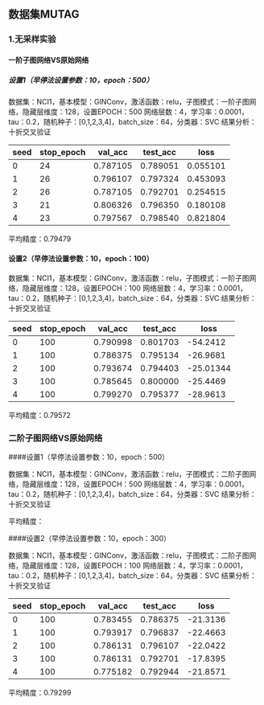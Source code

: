 ## 数据集MUTAG
### 1.无采样实验
#### 一阶子图网络VS原始网络
##### 设置1（早停法设置参数：10，epoch：500）

数据集：NCI1，基本模型：GINConv，激活函数：relu，子图模式：一阶子图网络，隐藏层维度：128，设置EPOCH：500
网络层数：4，学习率：0.0001，tau：0.2，随机种子：[0,1,2,3,4]，batch_size：64，分类器：SVC
结果分析：十折交叉验证

| seed | stop_epoch | val_acc  | test_acc | loss     |
| ---- | ---------- | -------- | -------- | -------- |
| 0    | 24         | 0.787105 | 0.789051 | 0.055101 |
| 1    | 26         | 0.796107 | 0.797324 | 0.453093 |
| 2    | 26         | 0.787105 | 0.792701 | 0.254515 |
| 3    | 21         | 0.806326 | 0.796350 | 0.180108 |
| 4    | 23         | 0.797567 | 0.798540 | 0.821804 |


平均精度：0.79479
#### 设置2（早停法设置参数：10，epoch：100）

数据集：NCI1，基本模型：GINConv，激活函数：relu，子图模式：一阶子图网络，隐藏层维度：128，设置EPOCH：100
网络层数：4，学习率：0.0001，tau：0.2，随机种子：[0,1,2,3,4]，batch_size：64，分类器：SVC
结果分析：十折交叉验证

| seed | stop_epoch | val_acc  | test_acc | loss     |
| ---- | ---------- | -------- | -------- | -------- |
| 0    | 100        | 0.790998 | 0.801703 | -54.2412 |
| 1    | 100        | 0.786375 | 0.795134 | -26.9681 |
| 2    | 100        | 0.793674 | 0.794403 |-25.01344 |
| 3    | 100        | 0.785645 | 0.800000 | -25.4469 |
| 4    | 100        | 0.799270 | 0.795377 | -28.9613 |

平均精度：0.79572
### 二阶子图网络VS原始网络

####设置1（早停法设置参数：10，epoch：500）

数据集：NCI1，基本模型：GINConv，激活函数：relu，子图模式：二阶子图网络，隐藏层维度：128，设置EPOCH：500
网络层数：4，学习率：0.0001，tau：0.2，随机种子：[0,1,2,3,4]，batch_size：64，分类器：SVC
结果分析：十折交叉验证


平均精度：

####设置2（早停法设置参数：10，epoch：300）

数据集：NCI1，基本模型：GINConv，激活函数：relu，子图模式：二阶子图网络，隐藏层维度：128，设置EPOCH：100
网络层数：4，学习率：0.0001，tau：0.2，随机种子：[0,1,2,3,4]，batch_size：64，分类器：SVC
结果分析：十折交叉验证

| seed | stop_epoch | val_acc  | test_acc | loss     |
| ---- | ---------- | -------- | -------- | -------- |
| 0    | 100        | 0.783455 | 0.786375 | -21.3136 |
| 1    | 100        | 0.793917 | 0.796837 | -22.4663 |
| 2    | 100        | 0.786131 | 0.796107 | -22.0422 |
| 3    | 100        | 0.786131 | 0.792701 | -17.8395 |
| 4    | 100        | 0.775182 | 0.792944 | -21.8571 |

平均精度：0.79299

